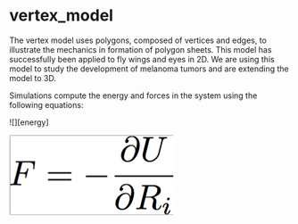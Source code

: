 # vertex_model


The vertex model uses polygons, composed of vertices and edges, to illustrate the mechanics in formation of polygon sheets. This model has successfully been applied to fly wings and eyes in 2D. We are using this model to study the development of melanoma tumors and are extending the model to 3D. 

Simulations compute the energy and forces in the system using the following equations:

![][energy]

<!-- ![][force] -->

![energy](https://github.com/alsignoriello/vertex_model/blob/master/images/force_equation.png "Energy Equation")


